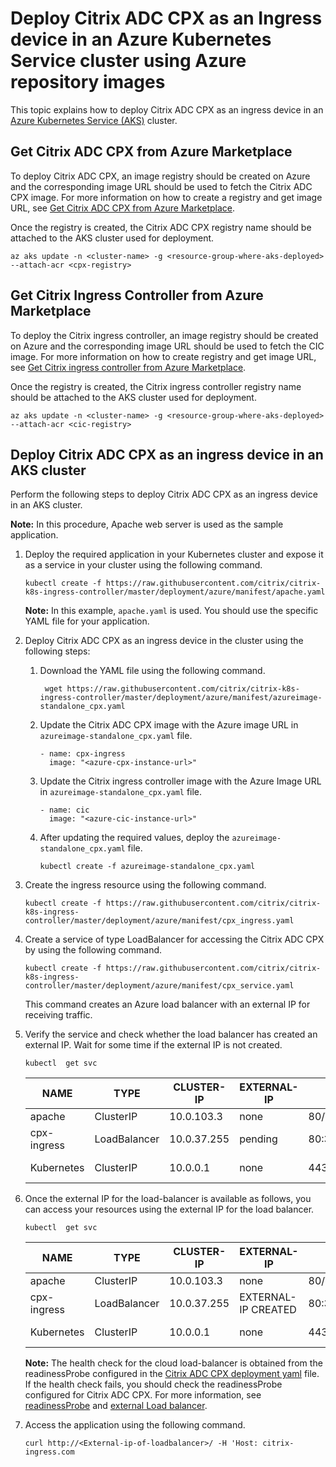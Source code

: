 # Deploy Citrix ADC CPX as an Ingress device in an Azure Kubernetes Service cluster using Azure repository images

This topic explains how to deploy Citrix ADC CPX as an ingress device in an [Azure Kubernetes Service (AKS)](https://azure.microsoft.com/en-in/services/kubernetes-service/) cluster.


## Get Citrix ADC CPX from Azure Marketplace

To deploy Citrix ADC CPX, an image registry should be created on Azure and the corresponding image URL should be used to fetch the Citrix ADC CPX image.
For more information on how to create a registry and get image URL, see [Get Citrix ADC CPX from Azure Marketplace](https://github.com/citrix/citrix-k8s-ingress-controller/blob/master/docs/deploy/azure-cpx-url.md).

Once the registry is created, the Citrix ADC CPX registry name should be attached to the AKS cluster used for deployment.

```
az aks update -n <cluster-name> -g <resource-group-where-aks-deployed> --attach-acr <cpx-registry>
```

## Get Citrix Ingress Controller from Azure Marketplace

To deploy the Citrix ingress controller, an image registry should be created on Azure and the corresponding image URL should be used to fetch the CIC image.
For more information on how to create registry and get image URL, see [Get Citrix ingress controller from Azure Marketplace](https://github.com/citrix/citrix-k8s-ingress-controller/blob/master/docs/deploy/azure-cic-url.md).

Once the registry is created, the Citrix ingress controller registry name should be attached to the AKS cluster used for deployment.

```
az aks update -n <cluster-name> -g <resource-group-where-aks-deployed> --attach-acr <cic-registry>
```

## Deploy Citrix ADC CPX as an ingress device in an AKS cluster

Perform the following steps to deploy Citrix ADC CPX as an ingress device in an AKS cluster.

**Note:**
In this procedure, Apache web server is used as the sample application.

1.  Deploy the required application in your Kubernetes cluster and expose it as a service in your cluster using the following command.

        kubectl create -f https://raw.githubusercontent.com/citrix/citrix-k8s-ingress-controller/master/deployment/azure/manifest/apache.yaml

    **Note:**
        In this example, `apache.yaml` is used. You should use the specific YAML file for your application.

2.  Deploy Citrix ADC CPX as an ingress device in the cluster using the following steps:
   
    1. Download the YAML file using the following command.

        
            wget https://raw.githubusercontent.com/citrix/citrix-k8s-ingress-controller/master/deployment/azure/manifest/azureimage-standalone_cpx.yaml
        

    2. Update the Citrix ADC CPX image with the Azure image URL in `azureimage-standalone_cpx.yaml` file. 

        

           - name: cpx-ingress
             image: "<azure-cpx-instance-url>"
        
        

    3. Update the Citrix ingress controller image with the Azure Image URL in `azureimage-standalone_cpx.yaml` file.

        

           - name: cic
             image: "<azure-cic-instance-url>"


    4. After updating the required values, deploy the `azureimage-standalone_cpx.yaml` file.

        

           kubectl create -f azureimage-standalone_cpx.yaml
        
        

3.  Create the ingress resource using the following command.

        kubectl create -f https://raw.githubusercontent.com/citrix/citrix-k8s-ingress-controller/master/deployment/azure/manifest/cpx_ingress.yaml

4.  Create a service of type LoadBalancer for accessing the Citrix ADC CPX by using the following command.

        kubectl create -f https://raw.githubusercontent.com/citrix/citrix-k8s-ingress-controller/master/deployment/azure/manifest/cpx_service.yaml

    This command creates an Azure load balancer with an external IP for receiving traffic.

5.  Verify the service and check whether the load balancer has created an external IP. Wait for some time if the external IP is not created.

        kubectl  get svc

    |NAME|TYPE|CLUSTER-IP|EXTERNAL-IP|PORT(S)| AGE|
    |----|----|-----|-----|----|----|
    |apache |ClusterIP|10.0.103.3|none|   80/TCP | 2 m|
    |cpx-ingress |LoadBalancer |10.0.37.255 | pending |80:32258/TCP,443:32084/TCP |2 m|
    |Kubernetes |ClusterIP | 10.0.0.1 |none |  443/TCP | 22 h |

6.  Once the external IP for the load-balancer is available as follows, you can access your resources using the external IP for the load balancer.

        kubectl  get svc

    |NAME|TYPE|CLUSTER-IP|EXTERNAL-IP|PORT(S)|  AGE|
    |---|---|----|----|----|----|
    |apache|ClusterIP|10.0.103.3 |none|80/TCP|  3 m|
    |cpx-ingress |LoadBalancer|10.0.37.255|  EXTERNAL-IP CREATED| 80:32258/TCP,443:32084/TCP |  3 m|
    |Kubernetes|    ClusterIP|10.0.0.1 |none| 443/TCP| 22 h|

    **Note:**
    The health check for the cloud load-balancer is obtained from the readinessProbe configured in the [Citrix ADC CPX deployment yaml](https://github.com/citrix/citrix-k8s-ingress-controller/blob/master/deployment/azure/manifest/cpx_service.yaml) file. If the health check fails, you should check the readinessProbe configured for Citrix ADC CPX. For more information, see [readinessProbe](https://kubernetes.io/docs/tasks/configure-pod-container/configure-liveness-readiness-probes/#define-readiness-probes) and [external Load balancer](https://kubernetes.io/docs/tasks/access-application-cluster/create-external-load-balancer/).

7.  Access the application using the following command.

        curl http://<External-ip-of-loadbalancer>/ -H 'Host: citrix-ingress.com

